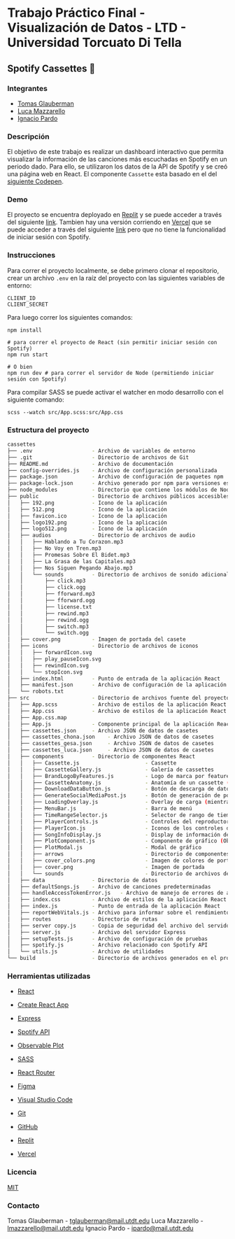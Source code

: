 # Trabajo Práctico Final - Visualización de Datos - LTD - Universidad Torcuato Di Tella

## Spotify Cassettes 📼

### Integrantes

- [Tomas Glauberman]()
- [Luca Mazzarello]()
- [Ignacio Pardo]()

### Descripción

El objetivo de este trabajo es realizar un dashboard interactivo que permita visualizar la información de las canciones más escuchadas en Spotify en un periodo dado. Para ello, se utilizaron los datos de la API de Spotify y se creó una página web en React. El componente `Cassette` esta basado en el del [siguiente Codepen](https://codepen.io/RaduBratan/pen/MWyKrRZ).

### Demo

El proyecto se encuentra deployado en [Replit](https://www.replit.com/) y se puede acceder a través del siguiente [link](https://spotify-cassettes.ignaciopardo.repl.co/app). Tambien hay una versión corriendo en [Vercel](https://vercel.com/) que se puede acceder a través del siguiente [link](https://spotify-cassettes.vercel.app/) pero que no tiene la funcionalidad de iniciar sesión con Spotify.

### Instrucciones

Para correr el proyecto localmente, se debe primero clonar el repositorio, crear un archivo `.env` en la raíz del proyecto con las siguientes variables de entorno:

    CLIENT_ID
    CLIENT_SECRET

Para luego correr los siguientes comandos:

    npm install

    # para correr el proyecto de React (sin permitir iniciar sesión con Spotify)
    npm run start

    # O bien
    npm run dev # para correr el servidor de Node (permitiendo iniciar sesión con Spotify)

Para compilar SASS se puede activar el watcher en modo desarrollo con el siguiente comando:

    scss --watch src/App.scss:src/App.css

### Estructura del proyecto


```bash
cassettes
├── .env                   - Archivo de variables de entorno
├── .git                   - Directorio de archivos de Git
├── README.md              - Archivo de documentación
├── config-overrides.js    - Archivo de configuración personalizada
├── package.json           - Archivo de configuración de paquetes npm
├── package-lock.json      - Archivo generado por npm para versiones específicas de paquetes
├── node_modules           - Directorio que contiene los módulos de Node.js instalados
├── public                 - Directorio de archivos públicos accesibles desde el navegador
│   ├── 192.png            - Icono de la aplicación
│   ├── 512.png            - Icono de la aplicación
│   ├── favicon.ico        - Icono de la aplicación
│   ├── logo192.png        - Icono de la aplicación
│   ├── logo512.png        - Icono de la aplicación
│   ├── audios             - Directorio de archivos de audio
│   │   ├── Hablando a Tu Corazon.mp3
│   │   ├── No Voy en Tren.mp3
│   │   ├── Promesas Sobre El Bidet.mp3
│   │   ├── La Grasa de las Capitales.mp3
│   │   ├── Nos Siguen Pegando Abajo.mp3
│   │   └── sounds         - Directorio de archivos de sonido adicionales
│   │       ├── click.mp3
│   │       ├── click.ogg
│   │       ├── fforward.mp3
│   │       ├── fforward.ogg
│   │       ├── license.txt
│   │       ├── rewind.mp3
│   │       ├── rewind.ogg
│   │       ├── switch.mp3
│   │       └── switch.ogg
│   ├── cover.png          - Imagen de portada del casete
│   ├── icons              - Directorio de archivos de iconos
│   │   ├── forwardIcon.svg
│   │   ├── play_pauseIcon.svg
│   │   ├── rewindIcon.svg
│   │   └── stopIcon.svg
│   ├── index.html         - Punto de entrada de la aplicación React
│   ├── manifest.json      - Archivo de configuración de la aplicación web
│   └── robots.txt
├── src                    - Directorio de archivos fuente del proyecto
│   ├── App.scss           - Archivo de estilos de la aplicación React (SASS)
│   ├── App.css            - Archivo de estilos de la aplicación React (CSS)
│   ├── App.css.map
│   ├── App.js             - Componente principal de la aplicación React
│   ├── cassettes.json     - Archivo JSON de datos de casetes
│   ├── cassettes_chona.json    - Archivo JSON de datos de casetes
│   ├── cassettes_gesa.json     - Archivo JSON de datos de casetes
│   ├── cassettes_luca.json     - Archivo JSON de datos de casetes
│   ├── components         - Directorio de componentes React
│   │   ├── Cassette.js                     - Cassette
│   │   ├── CassetteGallery.js              - Galería de cassettes
│   │   ├── BrandLogoByFeatures.js          - Logo de marca por features de canción
│   │   ├── CassetteAnatomy.js              - Anatomía de un cassette (modal)
│   │   ├── DownloadDataButton.js           - Botón de descarga de datos (no implementado)
│   │   ├── GenerateSocialMediaPost.js      - Botón de generación de posteo en redes sociales
│   │   ├── LoadingOverlay.js               - Overlay de carga (mientras se obtienen los datos)
│   │   ├── MenuBar.js                      - Barra de menú
│   │   ├── TimeRangeSelector.js            - Selector de rango de tiempo
│   │   ├── PlayerControls.js               - Controles del reproductor
│   │   ├── PlayerIcon.js                   - Iconos de los controles del reproductor
│   │   ├── SongInfoDisplay.js              - Display de información de canción
│   │   ├── PlotComponent.js                - Componente de gráfico (Observable Plot)
│   │   ├── PlotModal.js                    - Modal de gráfico
│   │   ├── arrows                          - Directorio de componentes de flechas
│   │   ├── cover_colors.png                - Imagen de colores de portada
│   │   ├── cover.png                       - Imagen de portada
│   │   └── sounds                          - Directorio de archivos de sonido (ver public/audios)
│   ├── data               - Directorio de datos
│   ├── defaultSongs.js    - Archivo de canciones predeterminadas
│   ├── handleAccessTokenError.js   - Archivo de manejo de errores de acceso a Spotify
│   ├── index.css          - Archivo de estilos de la aplicación React (Boilerplate)
│   ├── index.js           - Punto de entrada de la aplicación React
│   ├── reportWebVitals.js - Archivo para informar sobre el rendimiento de la aplicación
│   ├── routes             - Directorio de rutas
│   ├── server copy.js     - Copia de seguridad del archivo del servidor
│   ├── server.js          - Archivo del servidor Express
│   ├── setupTests.js      - Archivo de configuración de pruebas
│   ├── spotify.js         - Archivo relacionado con Spotify API
│   └── utils.js           - Archivo de utilidades
└── build                  - Directorio de archivos generados en el proceso de compilación
```

### Herramientas utilizadas

- [React](https://reactjs.org/)
- [Create React App](https://create-react-app.dev/)
- [Express](https://expressjs.com/)
- [Spotify API](https://developer.spotify.com/documentation/web-api/)
- [Observable Plot](https://observablehq.com/@observablehq/plot)
- [SASS](https://sass-lang.com/)
- [React Router](https://reactrouter.com/)

- [Figma](https://www.figma.com/)
- [Visual Studio Code](https://code.visualstudio.com/)

- [Git](https://git-scm.com/)
- [GitHub](https://github.com/IgnacioPardo/Spotify-Cassettes)

- [Replit](https://replit.com/)
- [Vercel](https://vercel.com/)

### Licencia

[MIT]()

### Contacto

Tomas Glauberman - [tglauberman@mail.utdt.edu](mailto:tglauberman@mail.utdt.edu)
Luca Mazzarello - [lmazzarello@mail.utdt.edu](mailto:lmazzarello@mail.utdt.edu)
Ignacio Pardo - [ipardo@mail.utdt.edu](mailto:ipardo@mail.utdt.edu)
